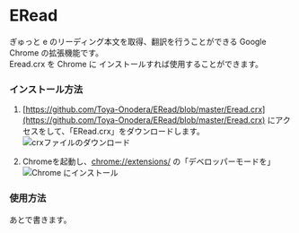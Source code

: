 # ERead
ぎゅっと e のリーディング本文を取得、翻訳を行うことができる Google Chrome の拡張機能です。  
Eread.crx を Chrome に インストールすれば使用することができます。  
  
### インストール方法
1. [https://github.com/Toya-Onodera/ERead/blob/master/Eread.crx](https://github.com/Toya-Onodera/ERead/blob/master/Eread.crx) にアクセスをして、「ERead.crx」をダウンロードします。  
![crxファイルのダウンロード](https://user-images.githubusercontent.com/11432913/44602185-bfc7ef00-a819-11e8-8c9b-feda9ab6381a.PNG "インストール手順01 crxファイルのダウンロード") 
  
2. Chromeを起動し、[chrome://extensions/](chrome://extensions/) の「デベロッパーモードを」  
![Chrome にインストール](https://user-images.githubusercontent.com/11432913/44602672-35808a80-a81b-11e8-83df-bd569eb05664.PNG "インストール手順02 Chrome にインストール")
  

### 使用方法
あとで書きます。